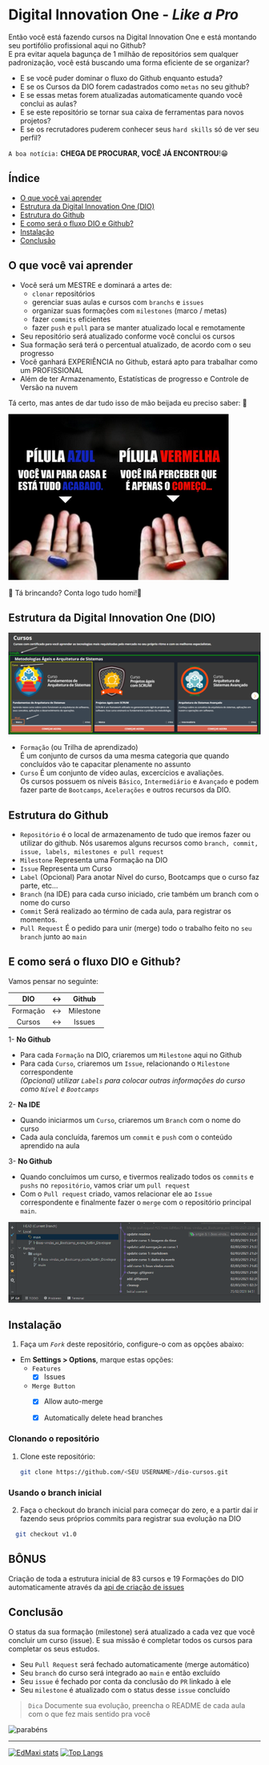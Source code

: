 # Digital Innovation One - _Like a Pro_

Então você está fazendo cursos na Digital Innovation One e está montando seu portifólio profissional aqui no Github?  
E pra evitar aquela bagunça de 1 milhão de repositórios sem qualquer padronização, você está buscando uma forma eficiente de se organizar?

- E se você puder dominar o fluxo do Github enquanto estuda?
- E se os Cursos da DIO forem cadastrados como `metas` no seu github?
- E se essas metas forem atualizadas automaticamente quando você conclui as aulas?
- E se este repositório se tornar sua caixa de ferramentas para novos projetos?
- E se os recrutadores puderem conhecer seus `hard skills` só de ver seu perfil? 

`A boa notícia:` **CHEGA DE PROCURAR, VOCÊ JÁ ENCONTROU**!😁  

## Índice

- [O que você vai aprender](#O-que-você-vai-aprender)
- [Estrutura da Digital Innovation One (DIO)](#estrutura-da-digital-innovation-one-dio)
- [Estrutura do Github](#estrutura-do-github)
- [E como será o fluxo DIO e Github?](#e-como-será-o-fluxo-dio-e-github)
- [Instalação](#instalação)
- [Conclusão](#conclusão)

## O que você vai aprender

- Você será um MESTRE e dominará a artes de:
  - `clonar` repositórios
  - gerenciar suas aulas e cursos com `branchs` e `issues`
  - organizar suas formações com `milestones` (marco / metas)
  - fazer `commits` eficientes
  - fazer `push` e `pull` para se manter atualizado local e remotamente
- Seu repositório será atualizado conforme você conclui os cursos
- Sua formação será terá o percentual atualizado, de acordo com o seu progresso
- Você ganhará EXPERIÊNCIA no Github, estará apto para trabalhar como um PROFISSIONAL
- Além de ter Armazenamento, Estatísticas de progresso e Controle de Versão na nuvem

Tá certo, mas antes de dar tudo isso de mão beijada eu preciso saber: 👋

![decisao](./assets/sua-decisao.png)

🔴 Tá brincando? Conta logo tudo homi!🤣

## Estrutura da Digital Innovation One (DIO)
![dio-estrutura-](./assets/dio-estrutura-cursos.png)
- `Formação` (ou Trilha de aprendizado)  
  É um conjunto de cursos da uma mesma categoria que quando concluídos vão te capacitar plenamente no assunto
- `Curso`
  É um conjunto de vídeo aulas, excercícios e avaliações.  
  Os cursos possuem os níveis `Básico`, `Intermediário` e `Avançado` e podem fazer parte de `Bootcamps`, `Acelerações` e outros recursos da DIO.

## Estrutura do Github
- `Repositório` é o local de armazenamento de tudo que iremos fazer ou utilizar do github. Nós usaremos alguns recursos como `branch, commit, issue, labels, milestones e pull request`
- `Milestone` Representa uma Formação na DIO
- `Issue` Representa um Curso
- `Label` (Opcional) Para anotar Nível do curso, Bootcamps que o curso faz parte, etc...
- `Branch` (na IDE) para cada curso iniciado, crie também um branch com o nome do curso
- `Commit` Será realizado ao término de cada aula, para registrar os momentos.
- `Pull Request` É o pedido para unir (merge) todo o trabalho feito no `seu branch` junto ao `main`

## E como será o fluxo DIO e Github?
Vamos pensar no seguinte:

| DIO | <-> | Github |
| :---: | :---: | :---:|
| Formação | <-> | Milestone |
| Cursos | <-> | Issues |

1- **No Github**
- Para cada `Formação` na DIO, criaremos um `Milestone` aqui no Github
- Para cada `Curso`, criaremos um `Issue`, relacionando o `Milestone` correspondente  
  _(Opcional) utilizar `Labels` para colocar outras informações do curso como `Nível` e `Bootcamps`_

2- **Na IDE**
- Quando iniciarmos um `Curso`, criaremos um `Branch` com o nome do curso
- Cada aula concluída, faremos um `commit` e `push` com o conteúdo aprendido na aula

3- **No Github**
- Quando concluímos um curso, e tivermos realizado todos os `commits` e `pushs` no `repositório`, vamos criar um `pull request`
- Com o `Pull request` criado, vamos relacionar ele ao `Issue` correspondente e finalmente fazer o `merge` com o repositório principal `main`.

![commits](./assets/git-commits.png)

## Instalação

1. Faça um _`Fork`_ deste repositório, configure-o com as opções abaixo:
* Em **Settings > Options**, marque estas opções:
  - `Features`
    - [x] Issues
  - `Merge Button`
    - [x] Allow auto-merge
    - [x] Automatically delete head branches


### Clonando o repositório

1. Clone este repositório:
   ```bash
   git clone https://github.com/<SEU USERNAME>/dio-cursos.git
   ```
### Usando o branch inicial
2. Faça o checkout do branch inicial para começar do zero, e a partir daí ir fazendo seus próprios commits
   para registrar sua evolução na DIO
```bash
  git checkout v1.0
```

## BÔNUS

Criação de toda a estrutura inicial de 83 cursos e 19 Formações do DIO automaticamente através da [api de criação de issues](./criar_issues_via_api/README.md)

## Conclusão

O status da sua formação (milestone) será atualizado a cada vez que você concluir um curso (issue).
E sua missão é completar todos os cursos para completar os seus estudos.

- Seu `Pull Request` será fechado automaticamente (merge automático)
- Seu `branch` do curso será integrado ao `main` e então excluído
- Seu `issue` é fechado por conta da conclusão do `PR` linkado à ele
- Seu `milestone` é atualizado com o status desse `issue` concluído

> `Dica` Documente sua evolução, preencha o README de cada aula com o que fez mais sentido pra você

![parabéns](https://media.giphy.com/media/xT0xezQGU5xCDJuCPe/giphy.gif)

---
[![EdMaxi stats](https://github-readme-stats-edmaxi.vercel.app/api?username=edMaxi&hide=contribs&count_private=true&show_icons=true&title_color=0af&icon_color=fa0&text_color=ddd&bg_color=1a202c&hide_border=true&locale=pt-br&custom_title=Minhas%20Estatísticas%20no%20Github)](https://github.com/edmaxi/github-readme-stats)
[![Top Langs](https://github-readme-stats-edmaxi.vercel.app/api/top-langs/?username=edmaxi&title_color=0af&icon_color=fa0&text_color=ddd&bg_color=1a202c&hide_border=true&locale=pt-br&custom_title=Linguagens%20mais%20usadas)](https://github.com/edmaxi/github-readme-stats)
